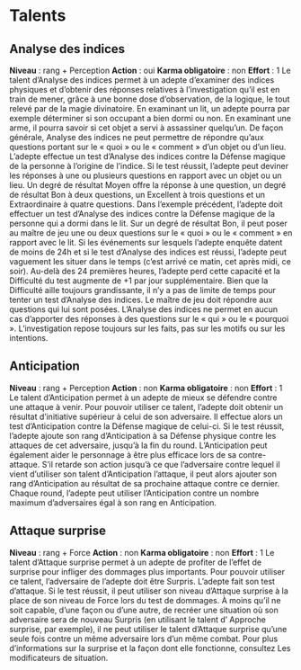 # Talents
## Analyse des indices
**Niveau** : rang + Perception
**Action** : oui
**Karma obligatoire** : non 
**Effort** : 1
Le talent d’Analyse des indices permet à un adepte d’examiner des indices physiques et d’obtenir des réponses relatives à l’investigation qu’il est en train de mener, grâce à une bonne dose d’observation, de la logique, le tout relevé par de la magie divinatoire. En examinant un lit, un adepte pourra par exemple déterminer si son occupant a bien dormi ou non. En examinant une arme, il pourra savoir si cet objet a servi à assassiner quelqu’un. De façon générale, Analyse des indices ne peut permettre de répondre qu’aux questions portant sur le « quoi » ou le « comment » d’un objet ou d’un lieu. L’adepte effectue un test d’Analyse des indices contre la Défense magique de la personne à l’origine de l’indice. Si le test réussit, l’adepte peut deviner les réponses à une ou plusieurs questions en rapport avec un objet ou un lieu. Un degré de résultat Moyen offre la réponse à une question, un degré de résultat Bon à deux questions, un Excellent à trois questions et un Extraordinaire à quatre questions. Dans l’exemple précédent, l’adepte doit effectuer un test d’Analyse des indices contre la Défense magique de la personne qui a dormi dans le lit. Sur un degré de résultat Bon, il peut poser au maître de jeu une ou deux questions sur le « quoi » ou le « comment » en rapport avec le lit.
Si les événements sur lesquels l’adepte enquête datent de moins de 24h et si le test d’Analyse des indices est réussi, l’adepte peut vaguement les situer dans le temps (c’est arrivé ce matin, cet après midi, ce soir). Au-delà des 24 premières heures, l’adepte perd cette capacité et la Difficulté du test augmente de +1 par jour supplémentaire. Bien que la Difficulté aille toujours grandissante, il n’y a pas de limite de temps pour tenter un test d’Analyse des indices.
Le maître de jeu doit répondre aux questions qui lui sont posées. L’Analyse des indices ne permet en aucun cas d’apporter des réponses à des questions sur le « qui » ou le « pourquoi ». L’investigation repose toujours sur les faits, pas sur les motifs ou sur les intentions.

## Anticipation
**Niveau** : rang + Perception
**Action** : non
**Karma obligatoire** : non 
**Effort** : 1
Le talent d’Anticipation permet à un adepte de mieux se défendre contre une attaque à venir. Pour pouvoir utiliser ce talent, l’adepte doit obtenir un résultat d’initiative supérieur à celui de son adversaire. Il effectue alors un test d’Anticipation contre la Défense magique de celui-ci. Si le test réussit, l’adepte ajoute son rang d’Anticipation à sa Défense physique contre les attaques de cet adversaire, jusqu’à la fin du round.
L’Anticipation peut également aider le personnage à être plus efficace lors de sa contre-attaque. S’il retarde son action jusqu’à ce que l’adversaire contre lequel il vient d’utiliser son talent d’Anticipation l’attaque, il peut alors ajouter son rang d’Anticipation au résultat de sa prochaine attaque contre ce dernier. Chaque round, l’adepte peut utiliser l’Anticipation contre un nombre maximum d’adversaires égal à son rang en Anticipation.

## Attaque surprise
**Niveau** : rang + Force
**Action** : non
**Karma obligatoire** : non 
**Effort** : 1
Le talent d’Attaque surprise permet à un adepte de profiter de l’effet de surprise pour infliger des dommages plus importants. Pour pouvoir utiliser ce talent, l’adversaire de l’adepte doit être Surpris. L’adepte fait son test d’attaque. Si le test réussit, il peut utiliser son niveau d’Attaque surprise à la place de son niveau de Force lors du test de dommages. À moins qu’il ne soit capable, d’une façon ou d’une autre, de recréer une situation où son adversaire sera de nouveau Surpris (en utilisant le talent d’ Approche surprise, par exemple), il ne peut utiliser le talent d’Attaque surprise qu’une seule fois contre un même adversaire lors d’un même combat. Pour plus d’informations sur la surprise et la façon dont elle fonctionne, consultez Les modificateurs de situation.
